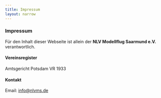 ```yaml
---
title: Impressum
layout: narrow
---
```


### Impressum

Für den Inhalt dieser Webseite ist allein der **NLV Modellflug Saarmund e.V.**
verantwortlich.

#### Vereinsregister

Amtsgericht Potsdam VR 1933

#### Kontakt

Email: [info@nlvms.de](mailto:info@nlvms.de)
